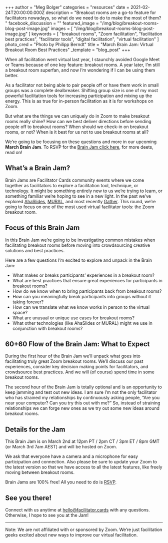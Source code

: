 +++
author = "Meg Bolger"
categories = "resources"
date = 2021-02-24T20:00:00.000Z
description = "Breakout rooms are a go-to feature for facilitators nowadays, so what do we need to do to make the most of them? "
facebook_discussion = ""
featured_image = "/img/blog/breakout-rooms-blog-post-image.jpg"
images = [ "/img/blog/breakout-rooms-blog-post-image.jpg" ]
keywords = [
  "breakout rooms",
  "Zoom facilitation",
  "facilitation best practices",
  "facilitator tools",
  "digital facilitation",
  "virtual facilitation"
]
photo_cred = "Photo by Philipp Berndt"
title = "March Brain Jam: Virtual Breakout Room Best Practices"
_template = "blog_post"
+++

When all facilitation went virtual last year, I staunchly avoided Google Meet or Teams because of one key feature: breakout rooms. A year later, I’m still a breakout room superfan, and now I’m wondering if I can be using them better.

As a facilitator not being able to pair people off or have them work in small groups was a complete dealbreaker. Shifting group size is one of my most powerful facilitation tools for increasing participation and mixing up the energy. This is as true for in-person facilitation as it is for workshops on Zoom.

But what are the things we can uniquely do in Zoom to make breakout rooms really shine? How can we best deliver directions before sending people off to breakout rooms? When should we check-in on breakout rooms, or not? When is it best for us not to use breakout rooms at all?

We’re going to be focusing on these questions and more in our upcoming **March Brain Jam**. To RSVP for the [Brain Jam click here](https://airtable.com/shryTZVY7ieydXSAy?prefill_Date=March+2nd+Brain+Jam+on+Breakout+Rooms), for more deets, read on!

## What’s a Brain Jam?

Brain Jams are Facilitator Cards community events where we come together as facilitators to explore a facilitation tool, technique, or technology. It might be something entirely new to us we’re trying to learn, or something familiar we’re hoping to see in a new light. In the past we’ve explored [AhaSlides](https://www.facilitator.cards/blog/using-ahaslides-for-virtual-facilitation-canning-the-brain-jam/), [MURAL](https://www.facilitator.cards/blog/using-mural-for-virtual-facilitation-canning-the-brain-jam/), and most recently [Gather](https://www.facilitator.cards/blog/come-brain-jam-on-gather.town/). This round, we’re going to focus on one of the most used virtual facilitator tools: the Zoom breakout room.

## Focus of this Brain Jam

In this Brain Jam we’re going to be investigating common mistakes when facilitating breakout rooms before moving into crowdsourcing creative solutions and best practices.

Here are a few questions I’m excited to explore and unpack in the Brain Jam:

* What makes or breaks participants’ experiences in a breakout room?
* What are best practices that ensure great experiences for participants in breakout rooms?
* How do we know when to bring participants back from breakout rooms?
* How can you meaningfully break participants into groups without it taking forever?
* How can we translate what we know works in person to the virtual space?
* What are unusual or unique use cases for breakout rooms?
* What other technologies (like AhaSlides or MURAL) might we use in conjunction with breakout rooms?

## 60+60 Flow of the Brain Jam: What to Expect

During the first hour of the Brain Jam we’ll unpack what goes into facilitating truly great Zoom breakout rooms. We’ll discuss our past experiences, consider key decision making points for facilitators, and crowdsource best practices. And we will (of course) spend time in some breakout rooms.

The second hour of the Brain Jam is totally optional and is an opportunity to keep jamming and test out new ideas. I am sure I’m not the only facilitator who has strained my relationships by continuously asking people, “Are you near your computer? Can you try this out with me?” So, instead of straining relationships we can forge new ones as we try out some new ideas around breakout rooms.

## Details for the Jam

This Brain Jam is on March 2nd at 12pm PT / 2pm CT / 3pm ET / 8pm GMT (or March 3rd 7am AEST) and will be hosted on Zoom.

We ask that everyone have a camera and a microphone for easy participation and connection. Also please be sure to update your Zoom to the latest version so that we have access to all the latest features, like freely moving between breakout rooms.

Brain Jams are 100% free! All you need to do is [RSVP](https://airtable.com/shryTZVY7ieydXSAy?prefill_Date=March+2nd+Brain+Jam+on+Breakout+Rooms).

## See you there!

Connect with us anytime at hello@facilitator.cards with any questions. Otherwise, I hope to see you at the Jam!

***

Note: We are not affiliated with or sponsored by Zoom. We’re just facilitation geeks excited about new ways to improve our virtual facilitation.
